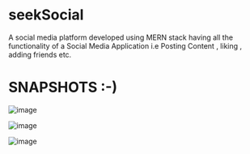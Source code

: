 # seekSocial

  A social media platform developed using MERN stack having all the functionality of a Social Media Application i.e Posting Content , liking , adding friends etc.
  
  # SNAPSHOTS :-)
  
  ![image](https://user-images.githubusercontent.com/60521322/209461108-0434be7b-a9af-4409-ae81-f705f9b9b39c.png)
  
  ![image](https://user-images.githubusercontent.com/60521322/209461113-ff9070b5-bf57-4a83-b936-cebb7a05cf8b.png)
  
  ![image](https://user-images.githubusercontent.com/60521322/209461086-a65e97b2-adee-4567-b274-a1d255b9596a.png)

  
